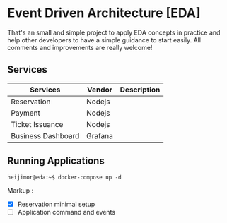 # Event Driven Architecture [EDA]

That's an small and simple project to apply EDA concepts in practice and help other developers to have a simple guidance to start easily.
All comments and improvements are really welcome!

## Services

| Services           | Vendor  | Description |
| ------------------ | ------- | ----------- |
| Reservation        | Nodejs  |             |
| Payment            | Nodejs  |             |
| Ticket Issuance    | Nodejs  |             |
| Business Dashboard | Grafana |             |

## Running Applications

```console
heijimor@eda:~$ docker-compose up -d
```

Markup :

- [x] Reservation minimal setup
- [ ] Application command and events
